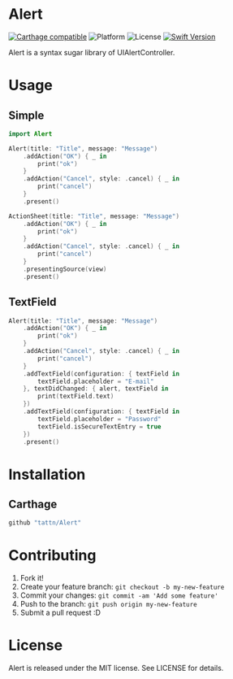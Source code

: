 Alert
===

[![Carthage compatible](https://img.shields.io/badge/Carthage-compatible-4BC51D.svg?style=flat)](https://github.com/Carthage/Carthage)
![Platform](https://img.shields.io/badge/platform-iOS-yellow.svg)
![License](https://img.shields.io/badge/License-MIT-blue.svg)
[![Swift Version](https://img.shields.io/badge/Swift-5-F16D39.svg)](https://developer.apple.com/swift)

Alert is a syntax sugar library of UIAlertController.

# Usage

## Simple

```swift
import Alert

Alert(title: "Title", message: "Message")
    .addAction("OK") { _ in
        print("ok")
    }
    .addAction("Cancel", style: .cancel) { _ in
        print("cancel")
    }
    .present()

ActionSheet(title: "Title", message: "Message")
    .addAction("OK") { _ in
        print("ok")
    }
    .addAction("Cancel", style: .cancel) { _ in
        print("cancel")
    }
    .presentingSource(view)
    .present()
```

## TextField

```swift
Alert(title: "Title", message: "Message")
    .addAction("OK") { _ in
        print("ok")
    }
    .addAction("Cancel", style: .cancel) { _ in
        print("cancel")
    }
    .addTextField(configuration: { textField in
        textField.placeholder = "E-mail"
    }, textDidChanged: { alert, textField in
        print(textField.text)
    })
    .addTextField(configuration: { textField in
        textField.placeholder = "Password"
        textField.isSecureTextEntry = true
    })
    .present()
```


# Installation

## Carthage

```ruby
github "tattn/Alert"
```

# Contributing

1. Fork it!
2. Create your feature branch: `git checkout -b my-new-feature`
3. Commit your changes: `git commit -am 'Add some feature'`
4. Push to the branch: `git push origin my-new-feature`
5. Submit a pull request :D

# License

Alert is released under the MIT license. See LICENSE for details.
